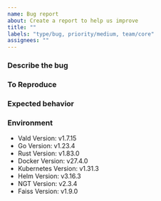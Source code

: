 ```yaml
---
name: Bug report
about: Create a report to help us improve
title: ""
labels: "type/bug, priority/medium, team/core"
assignees: ""
---
```


### Describe the bug

<!-- A clear and concise description of what the bug is. -->

### To Reproduce

<!-- Please describe the steps to reproduce the behavior: -->

### Expected behavior

<!-- A clear and concise description of what you expected to happen. -->

### Environment

<!--- Please change the versions below along with your environment -->

- Vald Version: v1.7.15
- Go Version: v1.23.4
- Rust Version: v1.83.0
- Docker Version: v27.4.0
- Kubernetes Version: v1.31.3
- Helm Version: v3.16.3
- NGT Version: v2.3.4
- Faiss Version: v1.9.0
